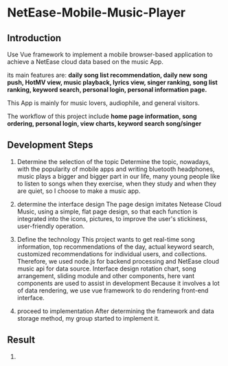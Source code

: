 # NetEase-Mobile-Music-Player

## Introduction
Use Vue framework to implement a mobile browser-based application to achieve a NetEase cloud data based on the music App.

its main features are: **daily song list recommendation, daily new song push, HotMV view, music playback, lyrics view, singer ranking, song list ranking, keyword search, personal login, personal information page.**

This App is mainly for music lovers, audiophile, and general visitors. 

The workflow of this project include **home page information, song ordering, personal login, view charts, keyword search song/singer**

## Development Steps

1. Determine the selection of the topic
Determine the topic, nowadays, with the popularity of mobile apps and writing bluetooth headphones, music plays a bigger and bigger part in our life, many young people like to listen to songs when they exercise, when they study and when they are quiet, so I choose to make a music app.

2. determine the interface design
The page design imitates Netease Cloud Music, using a simple, flat page design, so that each function is integrated into the icons, pictures, to improve the user's stickiness, user-friendly operation.

3. Define the technology
This project wants to get real-time song information, top recommendations of the day, actual keyword search, customized recommendations for individual users, and collections. Therefore, we used node.js for backend processing and NetEase cloud music api for data source.
Interface design rotation chart, song arrangement, sliding module and other components, here vant components are used to assist in development
Because it involves a lot of data rendering, we use vue framework to do rendering front-end interface.

4. proceed to implementation
After determining the framework and data storage method, my group started to implement it.

## Result

1. 

